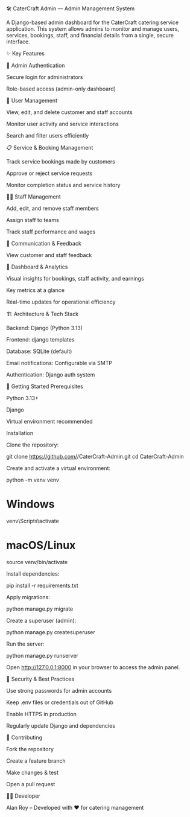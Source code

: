 🛠️ CaterCraft Admin — Admin Management System

A Django-based admin dashboard for the CaterCraft catering service application. This system allows admins to monitor and manage users, services, bookings, staff, and financial details from a single, secure interface.

✨ Key Features

🔑 Admin Authentication

Secure login for administrators

Role-based access (admin-only dashboard)

👥 User Management

View, edit, and delete customer and staff accounts

Monitor user activity and service interactions

Search and filter users efficiently

📋 Service & Booking Management

Track service bookings made by customers

Approve or reject service requests

Monitor completion status and service history

👨‍💼 Staff Management

Add, edit, and remove staff members

Assign staff to teams

Track staff performance and wages

💬 Communication & Feedback

View customer and staff feedback

🧩 Dashboard & Analytics

Visual insights for bookings, staff activity, and earnings

Key metrics at a glance

Real-time updates for operational efficiency

🏗️ Architecture & Tech Stack

Backend: Django (Python 3.13)

Frontend: django templates

Database: SQLite (default) 

Email notifications: Configurable via SMTP

Authentication: Django auth system

🚀 Getting Started
Prerequisites

Python 3.13+

Django

Virtual environment recommended

Installation

Clone the repository:

git clone https://github.com/<username>/CaterCraft-Admin.git
cd CaterCraft-Admin


Create and activate a virtual environment:

python -m venv venv
# Windows
venv\Scripts\activate
# macOS/Linux
source venv/bin/activate


Install dependencies:

pip install -r requirements.txt


Apply migrations:

python manage.py migrate


Create a superuser (admin):

python manage.py createsuperuser


Run the server:

python manage.py runserver


Open http://127.0.0.1:8000 in your browser to access the admin panel.

🔐 Security & Best Practices

Use strong passwords for admin accounts

Keep .env files or credentials out of GitHub

Enable HTTPS in production

Regularly update Django and dependencies

📝 Contributing

Fork the repository

Create a feature branch

Make changes & test

Open a pull request

🧑‍💻 Developer

Alan Roy – Developed with ❤️ for catering management
